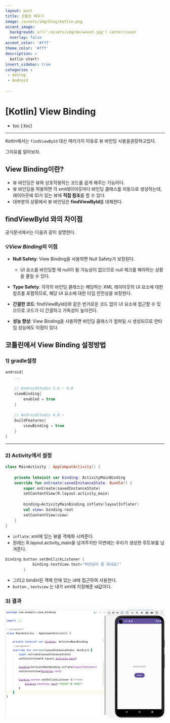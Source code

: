 ```yaml
---
layout: post
title: 코틀린 배우기
image: /assets/img/blog/kotlin.png
accent_image: 
  background: url('/assets/img/me/wave3.jpg') center/cover
  overlay: false
accent_color: '#fff'
theme_color: '#fff'
description: >
  kotlin start!
invert_sidebar: true
categories :
 - devlog	
 - Android

---
```



# [Kotlin] View Binding

* toc
{:toc}
---

Kotlin에서는 `findViewById` 대신 여러가지 이유로 뷰 바인딩 사용을권장하고있다.

그이유를 알아보자.

## **View Binding이란?**

* 뷰 바인딩은 뷰와 상호작용하는 코드를 쉽게 해주는 기능이다. 
* 뷰 바인딩을 허용하면 각 xml레이아웃마다 바인딩 클래스를 자동으로 생성하는데, 레이아웃에 ID가 있는 뷰에 **직접 참조**를 할 수 있다. 
* 대부분의 상황에서 뷰 바인딩은 **findViewById**를 대체한다. 

 

## **findViewById 와의 차이점**

공식문서에서는 다음과 같이 설명한다.

### 💡*View Binding*의 이점

* **Null Safety**: View Binding을 사용하면 Null Safety가 보장된다.
  * UI 요소를 바인딩할 때 null이 될 가능성이 없으므로 null 체크를 해야하는 상황을 줄일 수 있다.

* **Type Safety**: 각각의 바인딩 클래스는 해당하는 XML 레이아웃의 UI 요소에 대한 참조를 포함하므로, 해당 UI 요소에 대한 타입 안전성을 보장한다.

* **간결한 코드**: findViewById()와 같은 번거로운 코드 없이 UI 요소에 접근할 수 있으므로 코드가 더 간결하고 가독성이 높아진다.

* **성능 향상**: View Binding을 사용하면 바인딩 클래스가 컴파일 시 생성되므로 런타임 성능에도 이점이 있다.



## **코틀린에서 View Binding 설정방법**

### 1) gradle설정

```kotlin
android{
	...
    
    // AndroidStudio 3.6 ~ 4.0
    viewBinding{
    	enabled = true
    }
    
    // AndroidStudio 4.0 ~
    buildFeatures{
    	viewBinding = true
    }
}
```

---

### 2) Activity에서 설정

```kotlin
class MainActivity : AppCompatActivity() {

    private lateinit var binding: ActivityMainBinding
    override fun onCreate(savedInstanceState: Bundle?) {
        super.onCreate(savedInstanceState)
        setContentView(R.layout.activity_main)

        binding=ActivityMainBinding.inflate(layoutInflater)
        val view= binding.root
        setContentView(view)
    }
}
```

* `inflate`: xml에 있는 뷰를 객체화 시켜준다.
* 원래는 R.layout.activity_main을 넘겨주지만 이번에는 우리가 생성한 루트뷰를 넘겨준다.



```kotlin
binding.button.setOnClickListener {
            binding.textView.text="바인딩이 잘 되네요!"
        }
```

* 그리고 bindin된 객체 안에 있는 id에 접근하여 사용한다.
* `button` , `textview` 는 내가 xml에 지정해준 id값이다.



### 3) 결과

![viewbinding](../../../assets/img/blog/viewbinding.png)
